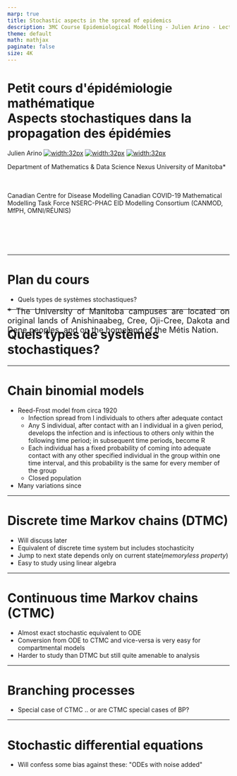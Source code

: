 ```yaml
---
marp: true
title: Stochastic aspects in the spread of epidemics
description: 3MC Course Epidemiological Modelling - Julien Arino - Lecture 06 - Stochastic aspects in the spread of epidemics
theme: default
math: mathjax
paginate: false
size: 4K
---
```


<style>
  .theorem {
    text-align:justify;
    background-color:#16a085;
    border-radius:20px;
    padding:10px 20px 10px 20px;
    box-shadow: 0px 1px 5px #999;  margin-bottom: 10px;
  }
  .definition {
    text-align:justify;
    background-color:#ededde;
    border-radius:20px;
    padding:10px 20px 10px 20px;
    box-shadow: 0px 1px 5px #999;
    margin-bottom: 10px;
  }
  img[alt~="center"] {
    display: block;
    margin: 0 auto;
  }
</style>

# Petit cours d'épidémiologie mathématique<br/>Aspects stochastiques dans la propagation des épidémies

Julien Arino [![width:32px](https://raw.githubusercontent.com/julien-arino/presentations/main/FIGS/icons/email-round.png)](mailto:Julien.Arino@umanitoba.ca) [![width:32px](https://raw.githubusercontent.com/julien-arino/presentations/main/FIGS/icons/world-wide-web.png)](https://julien-arino.github.io/) [![width:32px](https://raw.githubusercontent.com/julien-arino/presentations/main/FIGS/icons/github-icon.png)](https://github.com/julien-arino)

Department of Mathematics & Data Science Nexus
University of Manitoba*

<div style = "font-size:18px; margin-top:-10px; padding-bottom:30px;"></div>

Canadian Centre for Disease Modelling
Canadian COVID-19 Mathematical Modelling Task Force
NSERC-PHAC EID Modelling Consortium (CANMOD, MfPH, OMNI/RÉUNIS)

<div style = "text-align: justify; position: relative; bottom: -5%; font-size:18px;">
* The University of Manitoba campuses are located on original lands of Anishinaabeg, Cree, Oji-Cree, Dakota and Dene peoples, and on the homeland of the Métis Nation.</div>

--- 

<!-- _backgroundImage: "radial-gradient(white,80%,#f1c40f)" -->
# Plan du cours
- Quels types de systèmes stochastiques?

---

<!-- _backgroundImage: "linear-gradient(to bottom, #f1c40f, 20%, white)" -->
# <!-- fit -->Quels types de systèmes stochastiques?

---

# Chain binomial models

- Reed-Frost model from circa 1920
  - Infection spread from I individuals to others after adequate contact
  - Any S individual, after contact with an I individual in a given period, develops the infection and is infectious to others only within the following time period; in subsequent time periods, become R
  - Each individual has a fixed probability of coming into adequate contact with any other specified individual in the group within one time interval, and this probability is the same for every member of the group
  - Closed population
- Many variations since

---

# Discrete time Markov chains (DTMC)

- Will discuss later
- Equivalent of discrete time system but includes stochasticity
- Jump to next state depends only on current state(*memoryless property*)
- Easy to study using linear algebra

---

# Continuous time Markov chains (CTMC)

- Almost exact stochastic equivalent to ODE
- Conversion from ODE to CTMC and vice-versa is very easy for compartmental models
- Harder to study than DTMC but still quite amenable to analysis

---

# Branching processes

- Special case of CTMC .. or are CTMC special cases of BP?

---

# Stochastic differential equations

- Will confess some bias against these: "ODEs with noise added"

